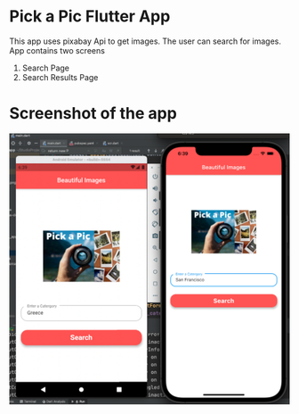 # Pick a Pic Flutter App

This app uses pixabay Api to get images. The user can search for images. App contains two screens

1) Search Page
2) Search Results Page

# Screenshot of the app
![image](https://github.com/sdkdeepa/Search-image-flutter-app/blob/main/screenshots/app_screenshot.png)

